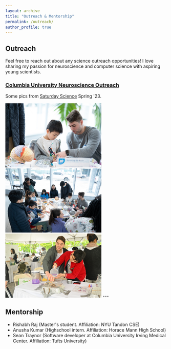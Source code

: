 ```yaml
---
layout: archive
title: "Outreach & Mentorship"
permalink: /outreach/
author_profile: true
---
```

Outreach
------
Feel free to reach out about any science outreach opportunities! I love sharing my passion for neuroscience and computer science with aspiring young scientists. 

### [Columbia University Neuroscience Outreach](https://cuno.zuckermaninstitute.columbia.edu/)
Some pics from [Saturday Science](https://zuckermaninstitute.columbia.edu/saturday-science) Spring '23. 

<img src='/images/sat_science_march1.jpg' width ='300'>
<img src='/images/sat_science_march2.jpg' width ='300'>
<img src='/images/sats_science_april1.JPG' width='300'>
---

Mentorship
------
* Rishabh Raj (Master's student. Affiliation: NYU Tandon CSE)
* Anusha Kumar (Highschool intern. Affiliation: Horace Mann High School)
* Sean Traynor (Software developer at Columbia University Irving Medical Center. Affiliation: Tufts University)
  
